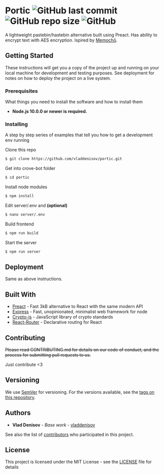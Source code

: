 # Portic ![GitHub last commit](https://img.shields.io/github/last-commit/vladdenisov/portic) ![GitHub repo size](https://img.shields.io/github/repo-size/vladdenisov/portic) ![GitHub](https://img.shields.io/github/license/vladdenisov/portic) 

A lightweight pastebin/hastebin alternative built using Preact. Has ability to encrypt text with AES encryption. Ispired by [Memochō](https://github.com/mojurasu/memocho).

## Getting Started

These instructions will get you a copy of the project up and running on your local machine for development and testing purposes. See deployment for notes on how to deploy the project on a live system.

### Prerequisites

What things you need to install the software and how to install them
- __Node.js 10.0.0 or newer is required.__

### Installing

A step by step series of examples that tell you how to get a development env running

Clone this repo
```sh
$ git clone https://github.com/vladdenisov/portic.git
```
Get into crove-bot folder
```sh 
$ cd portic
```

Install node modules
```sh 
$ npm install 
```


Edit server/.env and __(optional)__
```sh
$ nano server/.env
```


Build frontend
```sh
$ npm run build
```

Start the server
```sh
$ npm run server
```

## Deployment

Same as above instructions.

## Built With

* [Preact](https://github.com/preactjs/preact) - Fast 3kB alternative to React with the same modern API
* [Express](https://github.com/expressjs/express) - Fast, unopinionated, minimalist web framework for node
* [Crypto-js](https://github.com/brix/crypto-js) - 
JavaScript library of crypto standards
* [React-Router](https://github.com/ReactTraining/react-router/tree/master/packages/react-router-dom) - 
Declarative routing for React

## Contributing

~~Please read CONTRIBUTING.md for details on our code of conduct, and the process for submitting pull requests to us.~~

Just contribute <3

## Versioning

We use [SemVer](http://semver.org/) for versioning. For the versions available, see the [tags on this repository](https://github.com/vladdenisov/portic/tags). 

## Authors

* **Vlad Denisov** - *Base work* - [vladdenisov](https://github.com/vladdenisov)

See also the list of [contributors](https://github.com/vladdenisov/portic/contributors) who participated in this project.

## License

This project is licensed under the MIT License - see the [LICENSE](LICENSE) file for details
